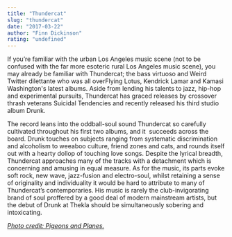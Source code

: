 ```yaml
---
title: "Thundercat"
slug: "thundercat"
date: "2017-03-22"
author: "Finn Dickinson"
rating: "undefined"
---
```


If you’re familiar with the urban Los Angeles music scene (not to be confused with the far more esoteric rural Los Angeles music scene), you may already be familiar with Thundercat; the bass virtuoso and Weird Twitter dilettante who was all overFlying Lotus, Kendrick Lamar and Kamasi Washington's latest albums. Aside from lending his talents to jazz, hip-hop and experimental pursuits, Thundercat has graced releases by crossover thrash veterans Suicidal Tendencies and recently released his third studio album Drunk.

The record leans into the oddball-soul sound Thundercat so carefully cultivated throughout his first two albums, and it  succeeds across the board. Drunk touches on subjects ranging from systematic discrimination and alcoholism to weeaboo culture, friend zones and cats, and rounds itself out with a hearty dollop of touching love songs. Despite the lyrical breadth, Thundercat approaches many of the tracks with a detachment which is concerning and amusing in equal measure. As for the music, its parts evoke soft rock, new wave, jazz-fusion and electro-soul, whilst retaining a sense of originality and individuality it would be hard to attribute to many of Thundercat’s contemporaries. His music is rarely the club-invigorating brand of soul proffered by a good deal of modern mainstream artists, but the debut of Drunk at Thekla should be simultaneously sobering and intoxicating.

[_Photo credit: Pigeons and Planes._](http://pigeonsandplanes.com/music/2015/11/thundercats-beautiful-tribute-to-paris)
